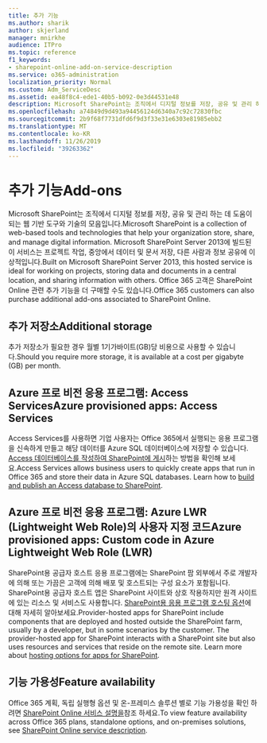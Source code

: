```yaml
---
title: 추가 기능
ms.author: sharik
author: skjerland
manager: mnirkhe
audience: ITPro
ms.topic: reference
f1_keywords:
- sharepoint-online-add-on-service-description
ms.service: o365-administration
localization_priority: Normal
ms.custom: Adm_ServiceDesc
ms.assetid: ea48f8c4-ede1-40b5-b092-0e3d44531e48
description: Microsoft SharePoint는 조직에서 디지털 정보를 저장, 공유 및 관리 하는 데 도움이 되는 웹 기반 도구와 기술의 모음입니다. Microsoft SharePoint Server 2013에 빌드된 이 서비스는 프로젝트 작업, 중앙에서 데이터 및 문서 저장, 다른 사람과 정보 공유에 이상적입니다. Office 365 고객은 SharePoint Online 관련 추가 기능을 더 구매할 수도 있습니다.
ms.openlocfilehash: a74849d9d493a94456124d6340a7c92c72830fbc
ms.sourcegitcommit: 2b9f68f7731dfd6f9d3f33e31e6303e81985ebb2
ms.translationtype: MT
ms.contentlocale: ko-KR
ms.lasthandoff: 11/26/2019
ms.locfileid: "39263362"
---
```

# <a name="add-ons"></a><span data-ttu-id="dfcba-105">추가 기능</span><span class="sxs-lookup"><span data-stu-id="dfcba-105">Add-ons</span></span>

<span data-ttu-id="dfcba-106">Microsoft SharePoint는 조직에서 디지털 정보를 저장, 공유 및 관리 하는 데 도움이 되는 웹 기반 도구와 기술의 모음입니다.</span><span class="sxs-lookup"><span data-stu-id="dfcba-106">Microsoft SharePoint is a collection of web-based tools and technologies that help your organization store, share, and manage digital information.</span></span> <span data-ttu-id="dfcba-107">Microsoft SharePoint Server 2013에 빌드된 이 서비스는 프로젝트 작업, 중앙에서 데이터 및 문서 저장, 다른 사람과 정보 공유에 이상적입니다.</span><span class="sxs-lookup"><span data-stu-id="dfcba-107">Built on Microsoft SharePoint Server 2013, this hosted service is ideal for working on projects, storing data and documents in a central location, and sharing information with others.</span></span> <span data-ttu-id="dfcba-108">Office 365 고객은 SharePoint Online 관련 추가 기능을 더 구매할 수도 있습니다.</span><span class="sxs-lookup"><span data-stu-id="dfcba-108">Office 365 customers can also purchase additional add-ons associated to SharePoint Online.</span></span>
  
## <a name="additional-storage"></a><span data-ttu-id="dfcba-109">추가 저장소</span><span class="sxs-lookup"><span data-stu-id="dfcba-109">Additional storage</span></span>

<span data-ttu-id="dfcba-110">추가 저장소가 필요한 경우 월별 1기가바이트(GB)당 비용으로 사용할 수 있습니다.</span><span class="sxs-lookup"><span data-stu-id="dfcba-110">Should you require more storage, it is available at a cost per gigabyte (GB) per month.</span></span>
  
## <a name="azure-provisioned-apps-access-services"></a><span data-ttu-id="dfcba-111">Azure 프로 비전 응용 프로그램: Access Services</span><span class="sxs-lookup"><span data-stu-id="dfcba-111">Azure provisioned apps: Access Services</span></span>

<span data-ttu-id="dfcba-p103">Access Services를 사용하면 기업 사용자는 Office 365에서 실행되는 응용 프로그램을 신속하게 만들고 해당 데이터를 Azure SQL 데이터베이스에 저장할 수 있습니다. [Access 데이터베이스를 작성하여 SharePoint에 게시](https://go.microsoft.com/fwlink/p/?LinkID=393754)하는 방법을 확인해 보세요.</span><span class="sxs-lookup"><span data-stu-id="dfcba-p103">Access Services allows business users to quickly create apps that run in Office 365 and store their data in Azure SQL databases. Learn how to [build and publish an Access database to SharePoint](https://go.microsoft.com/fwlink/p/?LinkID=393754).</span></span>
  
## <a name="azure-provisioned-apps-custom-code-in-azure-lightweight-web-role-lwr"></a><span data-ttu-id="dfcba-114">Azure 프로 비전 응용 프로그램: Azure LWR (Lightweight Web Role)의 사용자 지정 코드</span><span class="sxs-lookup"><span data-stu-id="dfcba-114">Azure provisioned apps: Custom code in Azure Lightweight Web Role (LWR)</span></span>

<span data-ttu-id="dfcba-p104">SharePoint용 공급자 호스트 응용 프로그램에는 SharePoint 팜 외부에서 주로 개발자에 의해 또는 가끔은 고객에 의해 배포 및 호스트되는 구성 요소가 포함됩니다. SharePoint용 공급자 호스트 앱은 SharePoint 사이트와 상호 작용하지만 원격 사이트에 있는 리소스 및 서비스도 사용합니다. [SharePoint용 응용 프로그램 호스팅 옵션](https://go.microsoft.com/fwlink/?LinkId=271314)에 대해 자세히 알아보세요.</span><span class="sxs-lookup"><span data-stu-id="dfcba-p104">Provider-hosted apps for SharePoint include components that are deployed and hosted outside the SharePoint farm, usually by a developer, but in some scenarios by the customer. The provider-hosted app for SharePoint interacts with a SharePoint site but also uses resources and services that reside on the remote site. Learn more about [hosting options for apps for SharePoint](https://go.microsoft.com/fwlink/?LinkId=271314).</span></span>
  
## <a name="feature-availability"></a><span data-ttu-id="dfcba-118">기능 가용성</span><span class="sxs-lookup"><span data-stu-id="dfcba-118">Feature availability</span></span>

<span data-ttu-id="dfcba-119">Office 365 계획, 독립 실행형 옵션 및 온-프레미스 솔루션 별로 기능 가용성을 확인 하려면 [SharePoint Online 서비스 설명을](sharepoint-online-service-description.md)참조 하세요.</span><span class="sxs-lookup"><span data-stu-id="dfcba-119">To view feature availability across Office 365 plans, standalone options, and on-premises solutions, see [SharePoint Online service description](sharepoint-online-service-description.md).</span></span>
  
